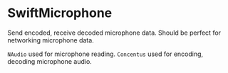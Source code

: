 # SwiftMicrophone
Send encoded, receive decoded microphone data. Should be perfect for networking microphone data.

`NAudio` used for microphone reading. `Concentus` used for encoding, decoding microphone audio.
